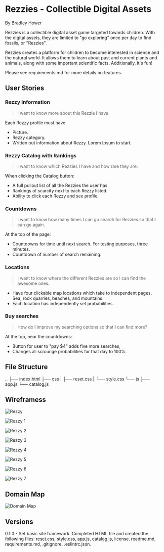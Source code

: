 # Rezzies - Collectible Digital Assets

By Bradley Hower

Rezzies is a collectible digital asset game targeted towards children. With the digital assets, they are limited to "go exploring" once per day to find fossils, or "Rezzies". 

Rezzies creates a platform for children to become interested in science and the natural world. It allows them to learn about past and current plants and animals, along with some important scientific facts. Additionally, it's fun!

Please see requirements.md for more details on features. 

## User Stories

### Rezzy Information

>I want to know more about this Rezzie I have.

Each Rezzy profile must have:

+ Picture.
+ Rezzy category.
+ Written out information about Rezzy. Lorem Ipsum to start.


### Rezzy Catalog with Rankings

>I want to know which Rezzies I have and how rare they are.

When clicking the Catalog button:

+ A full pullout list of all the Rezzies the user has.
+ Rankings of scarcity next to each Rezzy listed.
+ Ability to click each Rezzy and see profile.


### Countdowns

>I want to know how many times I can go search for Rezzies so that I can go again.

At the top of the page:

+ Countdowns for time until next search. For testing purposes, three minutes.
+ Countdown of number of search remaining.


### Locations

>I want to know where the different Rezzies are so I can find the awesome ones.

+ Have four clickable map locations which take to independent pages. Sea, rock quarries, beaches, and mountains.
+ Each location has independently set probabilities.


### Buy searches

>How do I improve my searching options so that I can find more?

At the top, near the countdowns:

+ Button for user to "pay $4" adds five more searches,
+ Changes all scrounge probabilities for that day to 100%.

## File Structure
..
├── index.html
├── css
|   ├── reset.css
|   └── style.css
└── js
    ├── app.js
    └── catalog.js

## Wireframess

![Rezzy](https://github.com/Bradley-Hower/rezzies/assets/139923955/c64c00e6-f698-4195-a15f-5d3a2e6a708b)

![Rezzy 1](https://github.com/Bradley-Hower/rezzies/assets/139923955/e46b33eb-326b-47c8-9ee8-aa906e64268c)

![Rezzy 2](https://github.com/Bradley-Hower/rezzies/assets/139923955/065ddea9-3329-40a0-82f5-8de375d5a3d5)

![Rezzy 3](https://github.com/Bradley-Hower/rezzies/assets/139923955/dbcb9a59-cfea-4e46-a03f-7ae1b94e89fa)

![Rezzy 4](https://github.com/Bradley-Hower/rezzies/assets/139923955/de0b7863-3fc4-4d98-be1a-0f7a11deab50)

![Rezzy 5](https://github.com/Bradley-Hower/rezzies/assets/139923955/11e1ac2b-3bf4-4fea-b5e5-914e568533a1)

![Rezzy 6](https://github.com/Bradley-Hower/rezzies/assets/139923955/271298e5-fab4-40dc-818c-1fab18e85633)

![Rezzy 7](https://github.com/Bradley-Hower/rezzies/assets/139923955/2dbe41ac-5807-423e-920d-2934c101949f)

## Domain Map

![Domain Map](https://github.com/Bradley-Hower/rezzies/assets/139923955/32d94494-c565-40e0-840d-bf90edb77ec3)

## Versions

0.1.0 - Set basic site framework. Completed HTML file and created the following files: reset.css, style.css, app.js, catalog.js, license, readme.md, requirements.md, .gitignore, .eslintrc.json.
